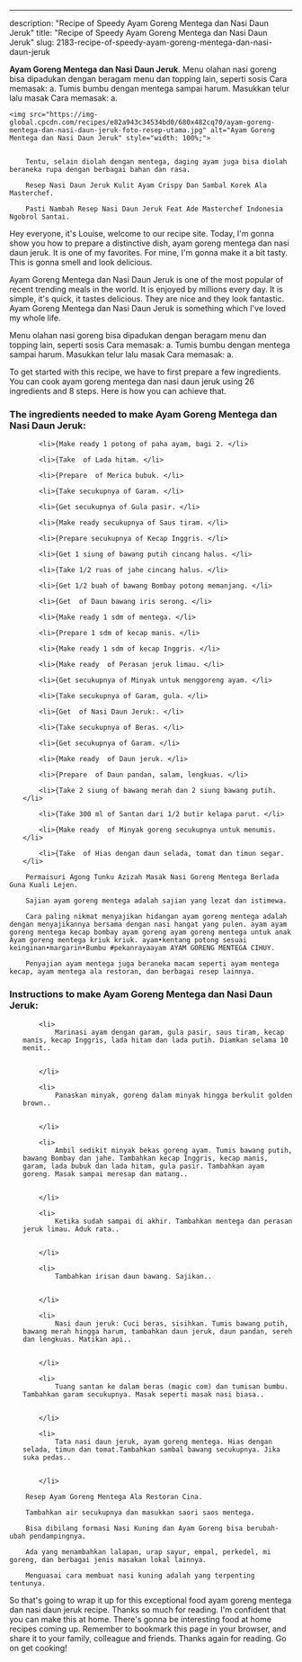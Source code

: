 ---
description: "Recipe of Speedy Ayam Goreng Mentega dan Nasi Daun Jeruk"
title: "Recipe of Speedy Ayam Goreng Mentega dan Nasi Daun Jeruk"
slug: 2183-recipe-of-speedy-ayam-goreng-mentega-dan-nasi-daun-jeruk

<p>
	<strong>Ayam Goreng Mentega dan Nasi Daun Jeruk</strong>. 
	Menu olahan nasi goreng bisa dipadukan dengan beragam menu dan topping lain, seperti sosis Cara memasak: a. Tumis bumbu dengan mentega sampai harum. Masukkan telur lalu masak Cara memasak: a.
</p>
<p>
	
	<img src="https://img-global.cpcdn.com/recipes/e82a943c34534bd0/680x482cq70/ayam-goreng-mentega-dan-nasi-daun-jeruk-foto-resep-utama.jpg" alt="Ayam Goreng Mentega dan Nasi Daun Jeruk" style="width: 100%;">
	
	
		Tentu, selain diolah dengan mentega, daging ayam juga bisa diolah beraneka rupa dengan berbagai bahan dan rasa.
	
		Resep Nasi Daun Jeruk Kulit Ayam Crispy Dan Sambal Korek Ala Masterchef.
	
		Pasti Nambah Resep Nasi Daun Jeruk Feat Ade Masterchef Indonesia Ngobrol Santai.
	
</p>
<p>
	Hey everyone, it's Louise, welcome to our recipe site. Today, I'm gonna show you how to prepare a distinctive dish, ayam goreng mentega dan nasi daun jeruk. It is one of my favorites. For mine, I'm gonna make it a bit tasty. This is gonna smell and look delicious.
</p>
	
<p>
	Ayam Goreng Mentega dan Nasi Daun Jeruk is one of the most popular of recent trending meals in the world. It is enjoyed by millions every day. It is simple, it's quick, it tastes delicious. They are nice and they look fantastic. Ayam Goreng Mentega dan Nasi Daun Jeruk is something which I've loved my whole life.
</p>
<p>
	Menu olahan nasi goreng bisa dipadukan dengan beragam menu dan topping lain, seperti sosis Cara memasak: a. Tumis bumbu dengan mentega sampai harum. Masukkan telur lalu masak Cara memasak: a.
</p>

<p>
To get started with this recipe, we have to first prepare a few ingredients. You can cook ayam goreng mentega dan nasi daun jeruk using 26 ingredients and 8 steps. Here is how you can achieve that.
</p>

<h3>The ingredients needed to make Ayam Goreng Mentega dan Nasi Daun Jeruk:</h3>

<ol>
	
		<li>{Make ready 1 potong of paha ayam, bagi 2. </li>
	
		<li>{Take  of Lada hitam. </li>
	
		<li>{Prepare  of Merica bubuk. </li>
	
		<li>{Take secukupnya of Garam. </li>
	
		<li>{Get secukupnya of Gula pasir. </li>
	
		<li>{Make ready secukupnya of Saus tiram. </li>
	
		<li>{Prepare secukupnya of Kecap Inggris. </li>
	
		<li>{Get 1 siung of bawang putih cincang halus. </li>
	
		<li>{Take 1/2 ruas of jahe cincang halus. </li>
	
		<li>{Get 1/2 buah of bawang Bombay potong memanjang. </li>
	
		<li>{Get  of Daun bawang iris serong. </li>
	
		<li>{Make ready 1 sdm of mentega. </li>
	
		<li>{Prepare 1 sdm of kecap manis. </li>
	
		<li>{Make ready 1 sdm of kecap Inggris. </li>
	
		<li>{Make ready  of Perasan jeruk limau. </li>
	
		<li>{Get secukupnya of Minyak untuk menggoreng ayam. </li>
	
		<li>{Take secukupnya of Garam, gula. </li>
	
		<li>{Get  of Nasi Daun Jeruk:. </li>
	
		<li>{Take secukupnya of Beras. </li>
	
		<li>{Get secukupnya of Garam. </li>
	
		<li>{Make ready  of Daun jeruk. </li>
	
		<li>{Prepare  of Daun pandan, salam, lengkuas. </li>
	
		<li>{Take 2 siung of bawang merah dan 2 siung bawang putih. </li>
	
		<li>{Take 300 ml of Santan dari 1/2 butir kelapa parut. </li>
	
		<li>{Make ready  of Minyak goreng secukupnya untuk menumis. </li>
	
		<li>{Take  of Hias dengan daun selada, tomat dan timun segar. </li>
	
</ol>
<p>
	
		Permaisuri Agong Tunku Azizah Masak Nasi Goreng Mentega Berlada Guna Kuali Lejen.
	
		Sajian ayam goreng mentega adalah sajian yang lezat dan istimewa.
	
		Cara paling nikmat menyajikan hidangan ayam goreng mentega adalah dengan menyajikannya bersama dengan nasi hangat yang pulen. ayam ayam goreng mentega kecap bombay ayam goreng ayam goreng mentega untuk anak Ayam goreng mentega kriuk kriuk. ayam•kentang potong sesuai keinginan•margarin•Bumbu #pekanrayaayam AYAM GORENG MENTEGA CIHUY.
	
		Penyajian ayam mentega juga beraneka macam seperti ayam mentega kecap, ayam mentega ala restoran, dan berbagai resep lainnya.
	
</p>

<h3>Instructions to make Ayam Goreng Mentega dan Nasi Daun Jeruk:</h3>

<ol>
	
		<li>
			Marinasi ayam dengan garam, gula pasir, saus tiram, kecap manis, kecap Inggris, lada hitam dan lada putih. Diamkan selama 10 menit..
			
			
		</li>
	
		<li>
			Panaskan minyak, goreng dalam minyak hingga berkulit golden brown..
			
			
		</li>
	
		<li>
			Ambil sedikit minyak bekas goreng ayam. Tumis bawang putih, bawang Bombay dan jahe. Tambahkan kecap Inggris, kecap manis, garam, lada bubuk dan lada hitam, gula pasir. Tambahkan ayam goreng. Masak sampai meresap dan matang..
			
			
		</li>
	
		<li>
			Ketika sudah sampai di akhir. Tambahkan mentega dan perasan jeruk limau. Aduk rata..
			
			
		</li>
	
		<li>
			Tambahkan irisan daun bawang. Sajikan..
			
			
		</li>
	
		<li>
			Nasi daun jeruk: Cuci beras, sisihkan. Tumis bawang putih, bawang merah hingga harum, tambahkan daun jeruk, daun pandan, sereh dan lengkuas. Matikan api..
			
			
		</li>
	
		<li>
			Tuang santan ke dalam beras (magic com) dan tumisan bumbu. Tambahkan garam secukupnya. Masak seperti masak nasi biasa..
			
			
		</li>
	
		<li>
			Tata nasi daun jeruk, ayam goreng mentega. Hias dengan selada, timun dan tomat.Tambahkan sambal bawang secukupnya. Jika suka pedas..
			
			
		</li>
	
</ol>

<p>
	
		Resep Ayam Goreng Mentega Ala Restoran Cina.
	
		Tambahkan air secukupnya dan masukkan saori saos mentega.
	
		Bisa dibilang formasi Nasi Kuning dan Ayam Goreng bisa berubah-ubah pendampingnya.
	
		Ada yang menambahkan lalapan, urap sayur, empal, perkedel, mi goreng, dan berbagai jenis masakan lokal lainnya.
	
		Menguasai cara membuat nasi kuning adalah yang terpenting tentunya.
	
</p>

<p>
	So that's going to wrap it up for this exceptional food ayam goreng mentega dan nasi daun jeruk recipe. Thanks so much for reading. I'm confident that you can make this at home. There's gonna be interesting food at home recipes coming up. Remember to bookmark this page in your browser, and share it to your family, colleague and friends. Thanks again for reading. Go on get cooking!
</p>
